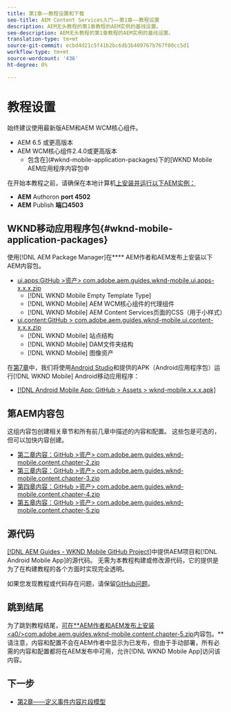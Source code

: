 ```yaml
---
title: 第1章——教程设置和下载
seo-title: AEM Content Services入门——第1章——教程设置
description: AEM无头教程的第1章教程的AEM实例的基线设置。
seo-description: AEM无头教程的第1章教程的AEM实例的基线设置。
translation-type: tm+mt
source-git-commit: ecbd4d21c5f41b2bc6db3b409767b767f00cc5d1
workflow-type: tm+mt
source-wordcount: '436'
ht-degree: 0%

---
```



# 教程设置

始终建议使用最新版AEM和AEM WCM核心组件。

* AEM 6.5 或更高版本
* AEM WCM核心组件2.4.0或更高版本
   * 包含在](#wknd-mobile-application-packages)下的[WKND Mobile AEM应用程序内容包中

在开始本教程之前，请确保在本地计算机[上安装并运行以下AEM实例：](https://helpx.adobe.com/experience-manager/6-5/sites/deploying/using/deploy.html#Default%20Local%20Install)

* **AEM** Authoron  **port 4502**
* **AEM** Publish **端口4503**

## WKND移动应用程序包{#wknd-mobile-application-packages}

使用[!DNL AEM Package Manager]在&#x200B;**** AEM作者和AEM发布上安装以下AEM内容包。

* [ui.apps:GitHub >资产> com.adobe.aem.guides.wknd-mobile.ui.apps-x.x.x.zip](https://github.com/adobe/aem-guides-wknd-mobile/releases/latest)
   * [!DNL WKND Mobile Empty Template Type]
   * [!DNL WKND Mobile] AEM WCM核心组件的代理组件
   * [!DNL WKND Mobile] AEM Content Services页面的CSS（用于小样式）
* [ui.content:GitHub > com.adobe.aem.guides.wknd-mobile.ui.content-x.x.x.zip](https://github.com/adobe/aem-guides-wknd-mobile/releases/latest)
   * [!DNL WKND Mobile] 站点结构
   * [!DNL WKND Mobile] DAM文件夹结构
   * [!DNL WKND Mobile] 图像资产

在[第7章](./chapter-7.md)中，我们将使用[Android Studio](https://developer.android.com/studio)和提供的APK（Android应用程序包）运行[!DNL WKND Mobile] Android移动应用程序：

* [[!DNL Android Mobile App: GitHub > Assets > wknd-mobile.x.x.x.apk]](https://github.com/adobe/aem-guides-wknd-mobile/releases/latest)

## 第AEM内容包

这组内容包创建相关章节和所有前几章中描述的内容和配置。 这些包是可选的，但可以加快内容创建。

* [第二章内容：GitHub >资产> com.adobe.aem.guides.wknd-mobile.content.chapter-2.zip](https://github.com/adobe/aem-guides-wknd-mobile/releases/latest)
* [第三章内容：GitHub >资产> com.adobe.aem.guides.wknd-mobile.content.chapter-3.zip](https://github.com/adobe/aem-guides-wknd-mobile/releases/latest)
* [第四章内容：GitHub >资产> com.adobe.aem.guides.wknd-mobile.content.chapter-4.zip](https://github.com/adobe/aem-guides-wknd-mobile/releases/latest)
* [第五章内容：GitHub >资产> com.adobe.aem.guides.wknd-mobile.content.chapter-5.zip](https://github.com/adobe/aem-guides-wknd-mobile/releases/latest)

## 源代码

[[!DNL AEM Guides - WKND Mobile GitHub Project]](https://github.com/adobe/aem-guides-wknd-mobile)中提供AEM项目和[!DNL Android Mobile App]的源代码。 无需为本教程构建或修改源代码，它的提供是为了在构建教程的各个方面时实现完全透明。

如果您发现教程或代码存在问题，请保留[GitHub问题](https://github.com/adobe/aem-guides-wknd-mobile/issues)。

## 跳到结尾

为了跳到教程结尾，[可在&#x200B;**AEM作者和AEM发布上安装&lt;a0/>com.adobe.aem.guides.wknd-mobile.content.chapter-5.zip](https://github.com/adobe/aem-guides-wknd-mobile/releases/latest)内容包。**&#x200B;请注意，内容和配置不会在AEM作者中显示为已发布，但由于手动部署，所有必需的内容和配置都将在AEM发布中可用，允许[!DNL WKND Mobile App]访问该内容。


## 下一步

* [第2章——定义事件内容片段模型](./chapter-2.md)
